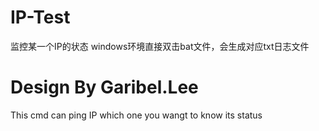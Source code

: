 # IP-Test
监控某一个IP的状态
windows环境直接双击bat文件，会生成对应txt日志文件

# Design By Garibel.Lee
This cmd can ping IP which one you wangt to know its status 

